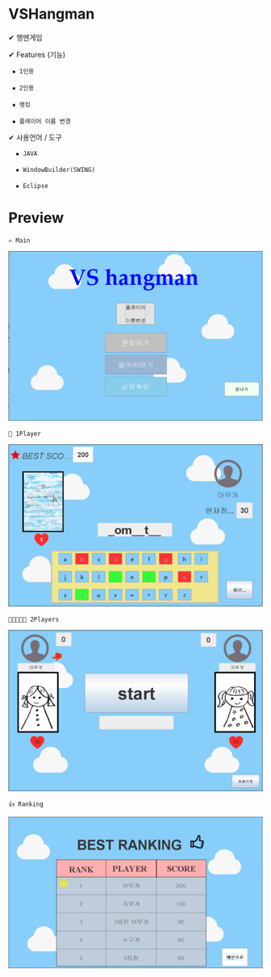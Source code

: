 # VSHangman
✔ 행멘게임




✔ Features (기능)

	 ▪ 1인용

	 ▪ 2인용

	 ▪ 랭킹
	
	 ▪ 플레이어 이름 변경



✔ 사용언어 / 도구

	  ▪ JAVA

	  ▪ WindowBuilder(SWING)
		
	  ▪ Eclipse
	  
	 
	
# Preview 

	✍ Main
 
![main](VSHangmen/preview/main.png)


	🧑 1Player
 
![1player](VSHangmen/preview/1player.png)


	👩🏻‍🤝‍👩🏻 2Players
 
![2players](VSHangmen/preview/2Players.png)


	👍 Ranking
 
![raking](VSHangmen/preview/raking.png)

	
